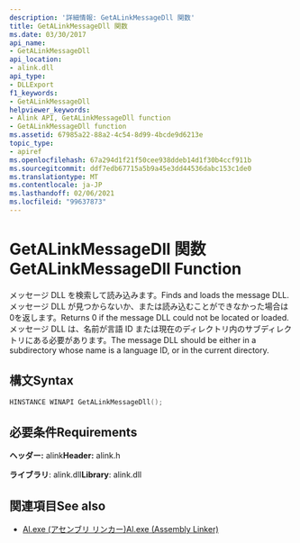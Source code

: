 ```yaml
---
description: '詳細情報: GetALinkMessageDll 関数'
title: GetALinkMessageDll 関数
ms.date: 03/30/2017
api_name:
- GetALinkMessageDll
api_location:
- alink.dll
api_type:
- DLLExport
f1_keywords:
- GetALinkMessageDll
helpviewer_keywords:
- Alink API, GetALinkMessageDll function
- GetALinkMessageDll function
ms.assetid: 67985a22-88a2-4c54-8d99-4bcde9d6213e
topic_type:
- apiref
ms.openlocfilehash: 67a294d1f21f50cee938ddeb14d1f30b4ccf911b
ms.sourcegitcommit: ddf7edb67715a5b9a45e3dd44536dabc153c1de0
ms.translationtype: MT
ms.contentlocale: ja-JP
ms.lasthandoff: 02/06/2021
ms.locfileid: "99637873"
---
```

# <a name="getalinkmessagedll-function"></a><span data-ttu-id="9899e-103">GetALinkMessageDll 関数</span><span class="sxs-lookup"><span data-stu-id="9899e-103">GetALinkMessageDll Function</span></span>

<span data-ttu-id="9899e-104">メッセージ DLL を検索して読み込みます。</span><span class="sxs-lookup"><span data-stu-id="9899e-104">Finds and loads the message DLL.</span></span> <span data-ttu-id="9899e-105">メッセージ DLL が見つからないか、または読み込むことができなかった場合は0を返します。</span><span class="sxs-lookup"><span data-stu-id="9899e-105">Returns 0 if the message DLL could not be located or loaded.</span></span> <span data-ttu-id="9899e-106">メッセージ DLL は、名前が言語 ID または現在のディレクトリ内のサブディレクトリにある必要があります。</span><span class="sxs-lookup"><span data-stu-id="9899e-106">The message DLL should be either in a subdirectory whose name is a language ID, or in the current directory.</span></span>  
  
## <a name="syntax"></a><span data-ttu-id="9899e-107">構文</span><span class="sxs-lookup"><span data-stu-id="9899e-107">Syntax</span></span>  
  
```cpp  
HINSTANCE WINAPI GetALinkMessageDll();  
```  
  
## <a name="requirements"></a><span data-ttu-id="9899e-108">必要条件</span><span class="sxs-lookup"><span data-stu-id="9899e-108">Requirements</span></span>  

 <span data-ttu-id="9899e-109">**ヘッダー:** alink</span><span class="sxs-lookup"><span data-stu-id="9899e-109">**Header:** alink.h</span></span>  
  
 <span data-ttu-id="9899e-110">**ライブラリ**: alink.dll</span><span class="sxs-lookup"><span data-stu-id="9899e-110">**Library**: alink.dll</span></span>  
  
## <a name="see-also"></a><span data-ttu-id="9899e-111">関連項目</span><span class="sxs-lookup"><span data-stu-id="9899e-111">See also</span></span>

- [<span data-ttu-id="9899e-112">Al.exe (アセンブリ リンカー)</span><span class="sxs-lookup"><span data-stu-id="9899e-112">Al.exe (Assembly Linker)</span></span>](../../tools/al-exe-assembly-linker.md)
